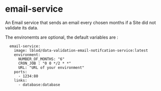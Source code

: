 # email-service
An Email service that sends an email every chosen months if a Site did not validate its data.

The environemts are optional, the default variables are :
```
  email-service:
    image: lblod/data-validation-email-notifcation-service:latest
    environment:
      NUMBER_OF_MONTHS: "6"
      CRON_JOB : "0 0 */2 * *"
      URL: "URL of your environment"
    ports:
      - 1234:80
    links:
      - database:database
```